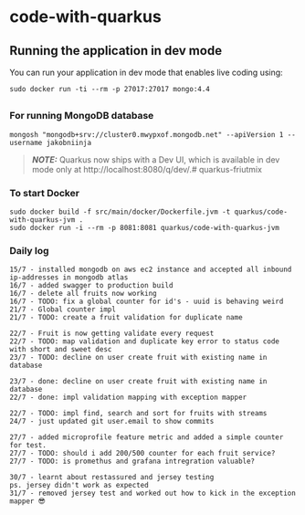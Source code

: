 # code-with-quarkus

## Running the application in dev mode

You can run your application in dev mode that enables live coding using:
```shell script
sudo docker run -ti --rm -p 27017:27017 mongo:4.4
```

##



### For running MongoDB database 
```shell script
mongosh "mongodb+srv://cluster0.mwypxof.mongodb.net" --apiVersion 1 --username jakobniinja
```

> **_NOTE:_**  Quarkus now ships with a Dev UI, which is available in dev mode only at http://localhost:8080/q/dev/.# quarkus-friutmix


### To start Docker

```shell script
sudo docker build -f src/main/docker/Dockerfile.jvm -t quarkus/code-with-quarkus-jvm .
sudo docker run -i --rm -p 8081:8081 quarkus/code-with-quarkus-jvm
```

### Daily log
``` 
15/7 - installed mongodb on aws ec2 instance and accepted all inbound ip-addresses in mongodb atlas
16/7 - added swagger to production build
16/7 - delete all fruits now working
16/7 - TODO: fix a global counter for id's - uuid is behaving weird
21/7 - Global counter impl
21/7 - TODO: create a fruit validation for duplicate name 

22/7 - Fruit is now getting validate every request
22/7 - TODO: map validation and duplicate key error to status code with short and sweet desc
23/7 - TODO: decline on user create fruit with existing name in database

23/7 - done: decline on user create fruit with existing name in database
22/7 - done: impl validation mapping with exception mapper

22/7 - TODO: impl find, search and sort for fruits with streams
24/7 - just updated git user.email to show commits

27/7 - added microprofile feature metric and added a simple counter for test.
27/7 - TODO: should i add 200/500 counter for each fruit service?
27/7 - TODO: is promethus and grafana intregration valuable?

30/7 - learnt about restassured and jersey testing 
ps. jersey didn't work as expected 
31/7 - removed jersey test and worked out how to kick in the exception mapper 😎

```
